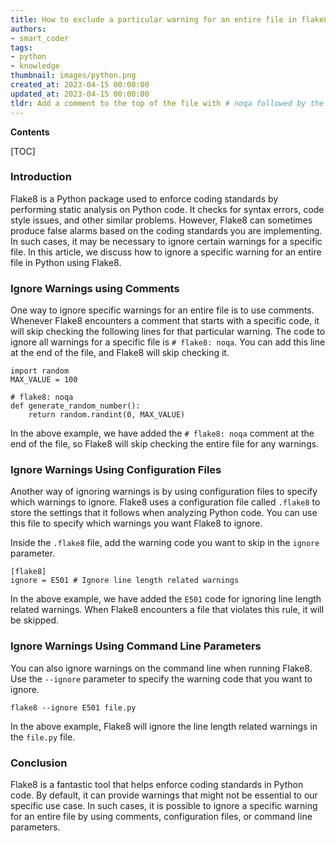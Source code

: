 ```yaml
---
title: How to exclude a particular warning for an entire file in flake8?
authors:
- smart_coder
tags:
- python
- knowledge
thumbnail: images/python.png
created_at: 2023-04-15 00:00:00
updated_at: 2023-04-15 00:00:00
tldr: Add a comment to the top of the file with # noqa followed by the warning code to ignore.
---
```


**Contents**

[TOC]

### Introduction

Flake8 is a Python package used to enforce coding standards by performing static analysis on Python code. It checks for syntax errors, code style issues, and other similar problems. However, Flake8 can sometimes produce false alarms based on the coding standards you are implementing. In such cases, it may be necessary to ignore certain warnings for a specific file. In this article, we discuss how to ignore a specific warning for an entire file in Python using Flake8.

### Ignore Warnings using Comments

One way to ignore specific warnings for an entire file is to use comments. Whenever Flake8 encounters a comment that starts with a specific code, it will skip checking the following lines for that particular warning. The code to ignore all warnings for a specific file is `# flake8: noqa`. You can add this line at the end of the file, and Flake8 will skip checking it.

```
import random
MAX_VALUE = 100

# flake8: noqa
def generate_random_number():
    return random.randint(0, MAX_VALUE)
```

In the above example, we have added the `# flake8: noqa` comment at the end of the file, so Flake8 will skip checking the entire file for any warnings.

### Ignore Warnings Using Configuration Files

Another way of ignoring warnings is by using configuration files to specify which warnings to ignore. Flake8 uses a configuration file called `.flake8` to store the settings that it follows when analyzing Python code. You can use this file to specify which warnings you want Flake8 to ignore.

Inside the `.flake8` file, add the warning code you want to skip in the `ignore` parameter.

```
[flake8]
ignore = E501 # Ignore line length related warnings
```

In the above example, we have added the `E501` code for ignoring line length related warnings. When Flake8 encounters a file that violates this rule, it will be skipped.

### Ignore Warnings Using Command Line Parameters

You can also ignore warnings on the command line when running Flake8. Use the `--ignore` parameter to specify the warning code that you want to ignore. 

```
flake8 --ignore E501 file.py
```

In the above example, Flake8 will ignore the line length related warnings in the `file.py` file.

### Conclusion

Flake8 is a fantastic tool that helps enforce coding standards in Python code. By default, it can provide warnings that might not be essential to our specific use case. In such cases, it is possible to ignore a specific warning for an entire file by using comments, configuration files, or command line parameters.
